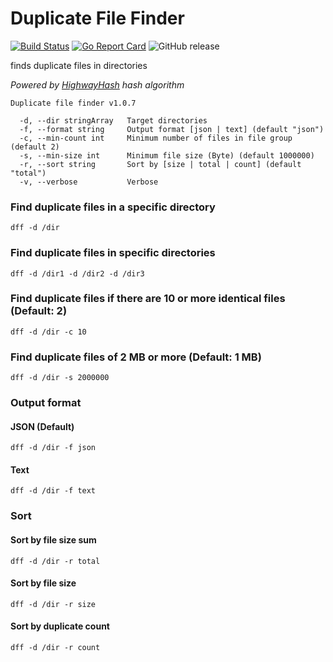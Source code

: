 # Duplicate File Finder

[![Build Status](https://travis-ci.com/devplayg/dff.svg?branch=master)](https://travis-ci.com/devplayg/dff)
[![Go Report Card](https://goreportcard.com/badge/github.com/devplayg/dff)](https://goreportcard.com/report/github.com/devplayg/dff)
![GitHub release](https://img.shields.io/github/release/devplayg/dff.svg?color=blue&label=release)

finds duplicate files in directories

*Powered by [HighwayHash](https://github.com/google/highwayhash) hash algorithm*

    Duplicate file finder v1.0.7
    
      -d, --dir stringArray   Target directories
      -f, --format string     Output format [json | text] (default "json")
      -c, --min-count int     Minimum number of files in file group (default 2)
      -s, --min-size int      Minimum file size (Byte) (default 1000000)
      -r, --sort string       Sort by [size | total | count] (default "total")
      -v, --verbose           Verbose


### Find duplicate files in a specific directory 

    dff -d /dir
    
### Find duplicate files in specific directories

    dff -d /dir1 -d /dir2 -d /dir3
    
### Find duplicate files if there are 10 or more identical files (Default: 2)

    dff -d /dir -c 10
    
### Find duplicate files of 2 MB or more (Default: 1 MB)

    dff -d /dir -s 2000000 
    
### Output format

#### JSON (Default)
    
    dff -d /dir -f json

#### Text
    
    dff -d /dir -f text

### Sort

#### Sort by file size sum

    dff -d /dir -r total

#### Sort by file size
 
    dff -d /dir -r size
    
#### Sort by duplicate count    
    
    dff -d /dir -r count
    
    
